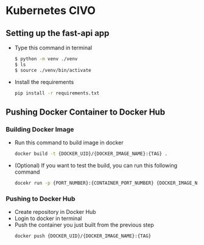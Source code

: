 # Kubernetes CIVO

## Setting up the fast-api app
- Type this command in terminal
  ```bash
  $ python -m venv ./venv
  $ ls
  $ source ./venv/bin/activate
  ```
- Install the requirements
  ```bash
  pip install -r requirements.txt
  ```

## Pushing Docker Container to Docker Hub
### Building Docker Image
- Run this command to build image in docker
  ```bash
  docker build -t {DOCKER_UID}/{DOCKER_IMAGE_NAME}:{TAG} .
  ```
- (Optional) If you want to test the build, you can run this following command
  ```bash
  docekr run -p {PORT_NUMBER}:{CONTAINER_PORT_NUMBER} {DOCKER_IMAGE_NAME}
  ```
### Pushing to Docker Hub
- Create repository in Docker Hub
- Login to docker in terminal
- Push the container you just built from the previous step
  ```bash
  docker push {DOCKER_UID}/{DOCKER_IMAGE_NAME}:{TAG}
  ```